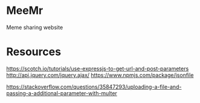 # MeeMr
Meme sharing website

# Resources
https://scotch.io/tutorials/use-expressjs-to-get-url-and-post-parameters
http://api.jquery.com/jquery.ajax/
https://www.npmjs.com/package/jsonfile

https://stackoverflow.com/questions/35847293/uploading-a-file-and-passing-a-additional-parameter-with-multer
